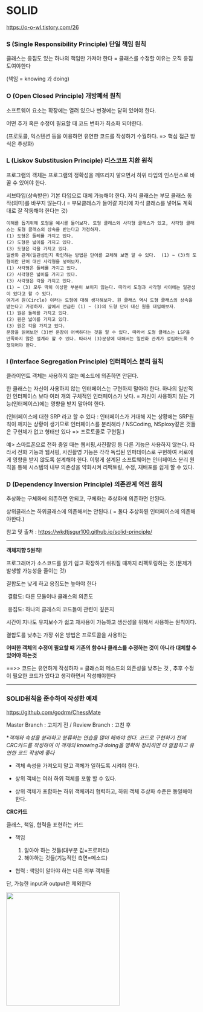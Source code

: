 # SOLID

https://o-o-wl.tistory.com/26

### S  (Single Responsibility Principle) 단일 책임 원칙

클래스는 응집도 있는 하나의 책임만 가져야 한다 = 클래스를 수정할 이유는 오직 응집도여야한다

(책임 = knowing 과 doing)

### O  (Open Closed Principle) 개방폐쇄 원칙

소프트웨어 요소는 확장에는 열려 있으나 변경에는 닫혀 있어야 한다.

어떤 추가 혹은 수정이 필요할 때 코드 변화가 최소화 되야한다.

(프로토콜, 익스텐션 등을 이용하면 유연한 코드를 작성하기 수월하다. => 핵심 접근 방식은 추상화)

### L  (Liskov Substitusion Principle) 리스코프 치환 원칙

프로그램의 객체는 프로그램의 정확성을 깨뜨리지 앟으면서 하위 타입의 인스턴스로 바꿀 수 있어야 한다.

서브타입(상속받은) 기본 타입으로 대체 가능해야 한다. 자식 클래스는 부모 클래스 동작(의미)를 바꾸지 않는다.( = 부모클래스가 들어갈 자리에 자식 클래스를 넣어도 계획대로 잘 작동해야 한다는 것)

```
이해를 돕기위해 도형을 예시를 들어보자. 도형 클래스와 사각형 클래스가 있고, 사각형 클래스는 도형 클래스의 상속을 받는다고 가정하자.
(1) 도형은 둘레를 가지고 있다.
(2) 도형은 넓이를 가지고 있다.
(3) 도형은 각을 가지고 있다.
일반화 관계(일관성인지 확인하는 방법은 단어를 교체해 보면 알 수 있다.  (1) ~ (3)의 도형이란 단어 대신 사각형을 넣어보자.
(1) 사각형은 둘레를 가지고 있다.
(2) 사각형은 넓이를 가지고 있다.
(3) 사각형은 각을 가지고 있다.
(1) ~ (3) 모두 딱히 이상한 부분이 보이지 않는다. 따라서 도형과 사각형 사이에는 일관성이 있다고 할 수 있다.
여기서 원(Circle) 이라는 도형에 대해 생각해보자. 원 클래스 역시 도형 클래스의 상속을 받는다고 가정하자. 앞에서 언급한 (1) ~ (3)의 도형 단어 대신 원을 대입해보자.
(1) 원은 둘레를 가지고 있다.
(2) 원은 넓이를 가지고 있다.
(3) 원은 각을 가지고 있다.
문장을 읽어보면 (3)번 문장이 어색하다는 것을 알 수 있다. 따라서 도형 클래스는 LSP을 만족하지 않은 설계라 할 수 있다. 따라서 (3)문장에 대해서는 일반화 관계가 성립하도록 수정되어야 한다.
```

### I  (Interface Segregation Principle) 인터페이스 분리 원칙

클라이언트 객체는 사용하지 않는 메소드에 의존하면 안된다.

한 클래스는 자신이 사용하지 않는 인터페이스는 구현하지 말아야 한다. 하나의 일반적인 인터페이스 보다 여러 개의 구체적인 인터페이스가 낫다. = 자신이 사용하지 않는 기능(인터페이스)에는 영향을 받지 말아야 한다. 

(인터페이스에 대한 SRP 라고 할 수 있다 : 인터페이스가 거대해 지는 상황에는 SRP원칙이 깨지는 상황이 생기므로 인터페이스를 분리해라 / NSCoding, NSploxy같은 것들은 구현체가 없고 형태만 있다 => 프로토콜로 구현됨.)

예> 스마트폰으로 전화 중일 때는 웹서핑,사진촬영 등 다른 기능은 사용하지 않는다. 따라서 전화 기능과 웹서핑, 사진촬영 기능은 각각 독립된 인퍼테이스로 구현하여 서로에게 영향을 받지 않도록 설계해야 한다. 이렇게 설계된 소프트웨어는 인터페이스 분리 원칙을 통해 시스템의 내부 의존성을 약화시켜 리팩토링, 수정, 재배포를 쉽게 할 수 있다.

### D  (Dependency Inversion Principle) 의존관계 역전 원칙

추상화는 구체화에 의존하면 안되고, 구체화는 추상화에 의존하면 안된다. 

상위클래스는 하위클래스에 의존해서는 안된다.( = 둘다 추상화된 인터페이스에 의존해야한다.)

참고 및 출처 : https://wkdtjsgur100.github.io/solid-principle/

****

**객체지향 5원칙!**

프로그래머가 소스코드를 읽기 쉽고 확장하기 쉬워질 때까지 리펙토링하는 것.(문제가 발생할 가능성을 줄이는 것)

결합도는 낮게 하고 응집도는 높아야 한다

​    결합도: 다른 모듈이나 클래스의 의존도

​    응집도: 하나의 클래스의 코드들이 관련이 깊은지

시간이 지나도 유지보수가 쉽고 재사용이 가능하고 생산성을 위해서 사용하는 원칙이다.

결합도를 낮추는 가장 쉬운 방법은 프로토콜을 사용하는 

**어떠한 객체의 수정이 필요할 때 기존의 함수나 클래스를 수정하는 것이 아니라 대체할 수 있어야 하는것**

==>> 코드는 유연하게 작성하자 = 클래스의 메소드의 의존성을 낮추는 것 , 추후 수정이 필요한 코드가 있다고 생각하면서 작성해야한다

****

### SOLID원칙을 준수하여 작성한 예제

https://github.com/godrm/ChessMate

Master Branch : 고치기 전 / Review Branch : 고친 후

**객체와 속성을 분리하고 분류하는 연습을 많이 해봐야 한다. 코드로 구현하기 전에 *CRC카드를 작성하여 이 객체의 knowing과 doing을 명확히 정리하면 더 깔끔하고 유연한 코드 작성에 좋다**

- 객체 속성을 가져오지 말고 객체가 일하도록 시켜야 한다.

- 상위 객체는 여러 하위 객체를 포함 할 수 있다.

- 상위 객체가 포함하는 하위 객체끼리 협력하고, 하위 객체 추상화 수준은 동일해야 한다.

**CRC카드**

클래스, 책임, 협력을 표현하는 카드

- 책임
  1. 알아야 하는 것들(대부분 값=프로퍼티) 
  2. 해야하는 것들(기능적인 측면=메소드)

- 협력 : 책임이 알아야 하는 다른 외부 객체들

단, 가능한 input과 output은 제외한다

<img width="300" src="https://user-images.githubusercontent.com/31604976/57840678-0cb68000-7804-11e9-9087-91a211cf2122.jpeg">

